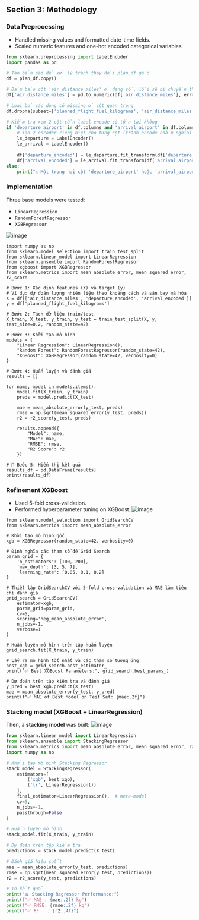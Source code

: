 ## Section 3: Methodology

### Data Preprocessing
- Handled missing values and formatted date-time fields.
- Scaled numeric features and one-hot encoded categorical variables.
```python
from sklearn.preprocessing import LabelEncoder
import pandas as pd

# Tạo bản sao để xử lý tránh thay đổi plan_df gốc
df = plan_df.copy()

# Đảm bảo cột 'air_distance_miles' ở dạng số, lỗi sẽ bị chuyển thành NaN
df['air_distance_miles'] = pd.to_numeric(df['air_distance_miles'], errors='coerce')

# Loại bỏ các dòng có missing ở cột quan trọng
df.dropna(subset=['planned_flight_fuel_kilograms', 'air_distance_miles'], inplace=True)

# Kiểm tra xem 2 cột cần label encode có tồn tại không
if 'departure_airport' in df.columns and 'arrival_airport' in df.columns:
    # Tạo 2 encoder riêng biệt cho từng cột (tránh encode nhầm nghĩa)
    le_departure = LabelEncoder()
    le_arrival = LabelEncoder()
    
    df['departure_encoded'] = le_departure.fit_transform(df['departure_airport'])
    df['arrival_encoded'] = le_arrival.fit_transform(df['arrival_airport'])
else:
    print("⚠️ Một trong hai cột 'departure_airport' hoặc 'arrival_airport' không tồn tại.")

```

### Implementation
Three base models were tested:
- `LinearRegression`
- `RandomForestRegressor`
- `XGBRegressor`
  
![image](https://github.com/user-attachments/assets/ef618f14-7af6-4742-8637-92a0d88fc2da)

```pythonimport pandas as pd
import numpy as np
from sklearn.model_selection import train_test_split
from sklearn.linear_model import LinearRegression
from sklearn.ensemble import RandomForestRegressor
from xgboost import XGBRegressor
from sklearn.metrics import mean_absolute_error, mean_squared_error, r2_score

# Bước 1: Xác định features (X) và target (y)
# Ví dụ: dự đoán lượng nhiên liệu theo khoảng cách và sân bay mã hóa
X = df[['air_distance_miles', 'departure_encoded', 'arrival_encoded']]
y = df['planned_flight_fuel_kilograms']

# Bước 2: Tách dữ liệu train/test
X_train, X_test, y_train, y_test = train_test_split(X, y, test_size=0.2, random_state=42)

# Bước 3: Khởi tạo mô hình
models = {
    "Linear Regression": LinearRegression(),
    "Random Forest": RandomForestRegressor(random_state=42),
    "XGBoost": XGBRegressor(random_state=42, verbosity=0)
}

# Bước 4: Huấn luyện và đánh giá
results = []

for name, model in models.items():
    model.fit(X_train, y_train)
    preds = model.predict(X_test)

    mae = mean_absolute_error(y_test, preds)
    rmse = np.sqrt(mean_squared_error(y_test, preds))
    r2 = r2_score(y_test, preds)

    results.append({
        "Model": name,
        "MAE": mae,
        "RMSE": rmse,
        "R2 Score": r2
    })

# 📄 Bước 5: Hiển thị kết quả
results_df = pd.DataFrame(results)
print(results_df)
```

### Refinement XGBoost
- Used 5-fold cross-validation.
- Performed hyperparameter tuning on XGBoost.
![image](https://github.com/user-attachments/assets/e37e6694-d693-4e39-aa18-cce3f2c5ac7b)

```from xgboost import XGBRegressor
from sklearn.model_selection import GridSearchCV
from sklearn.metrics import mean_absolute_error

# Khởi tạo mô hình gốc
xgb = XGBRegressor(random_state=42, verbosity=0)

# Định nghĩa các tham số để Grid Search
param_grid = {
    'n_estimators': [100, 200],
    'max_depth': [3, 5, 7],
    'learning_rate': [0.05, 0.1, 0.2]
}

# Thiết lập GridSearchCV với 5-fold cross-validation và MAE làm tiêu chí đánh giá
grid_search = GridSearchCV(
    estimator=xgb,
    param_grid=param_grid,
    cv=5,
    scoring='neg_mean_absolute_error',
    n_jobs=-1,
    verbose=1
)

# Huấn luyện mô hình trên tập huấn luyện
grid_search.fit(X_train, y_train)

# Lấy ra mô hình tốt nhất và các tham số tương ứng
best_xgb = grid_search.best_estimator_
print("✅ Best XGBoost Parameters:", grid_search.best_params_)

# Dự đoán trên tập kiểm tra và đánh giá
y_pred = best_xgb.predict(X_test)
mae = mean_absolute_error(y_test, y_pred)
print(f"✅ MAE of Best Model on Test Set: {mae:.2f}")

```

### Stacking model (XGBoost + LinearRegression)
Then, a **stacking model** was built:
![image](https://github.com/user-attachments/assets/36659f1c-1878-493c-85bc-771a283595b4)

```python
from sklearn.linear_model import LinearRegression
from sklearn.ensemble import StackingRegressor
from sklearn.metrics import mean_absolute_error, mean_squared_error, r2_score
import numpy as np

# Khởi tạo mô hình Stacking Regressor
stack_model = StackingRegressor(
    estimators=[
        ('xgb', best_xgb),
        ('lr', LinearRegression())
    ],
    final_estimator=LinearRegression(),  # meta-model
    cv=5,
    n_jobs=-1,
    passthrough=False
)

# Huấn luyện mô hình
stack_model.fit(X_train, y_train)

# Dự đoán trên tập kiểm tra
predictions = stack_model.predict(X_test)

# Đánh giá hiệu suất
mae = mean_absolute_error(y_test, predictions)
rmse = np.sqrt(mean_squared_error(y_test, predictions))
r2 = r2_score(y_test, predictions)

# In kết quả
print("📊 Stacking Regressor Performance:")
print(f"✅ MAE : {mae:.2f} kg")
print(f"✅ RMSE: {rmse:.2f} kg")
print(f"✅ R²   : {r2:.4f}")
```

